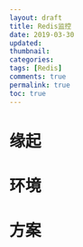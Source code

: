 ```yaml
---
layout: draft
title: Redis监控
date: 2019-03-30
updated:
thumbnail:
categories:
tags: [Redis]
comments: true
permalink: true
toc: true
---
```



# 缘起

# 环境

# 方案

